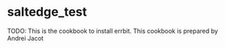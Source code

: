 # saltedge_test

TODO: This is the cookbook to install errbit.
This cookbook is prepared by Andrei Jacot
